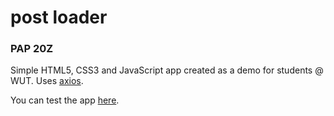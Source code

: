 # post loader
### PAP 20Z

Simple HTML5, CSS3 and JavaScript app created as a demo for students @ WUT.
Uses [axios](https://github.com/axios/axios). 

You can test the app [here](https://pap-20z-posts-loader.netlify.app).

